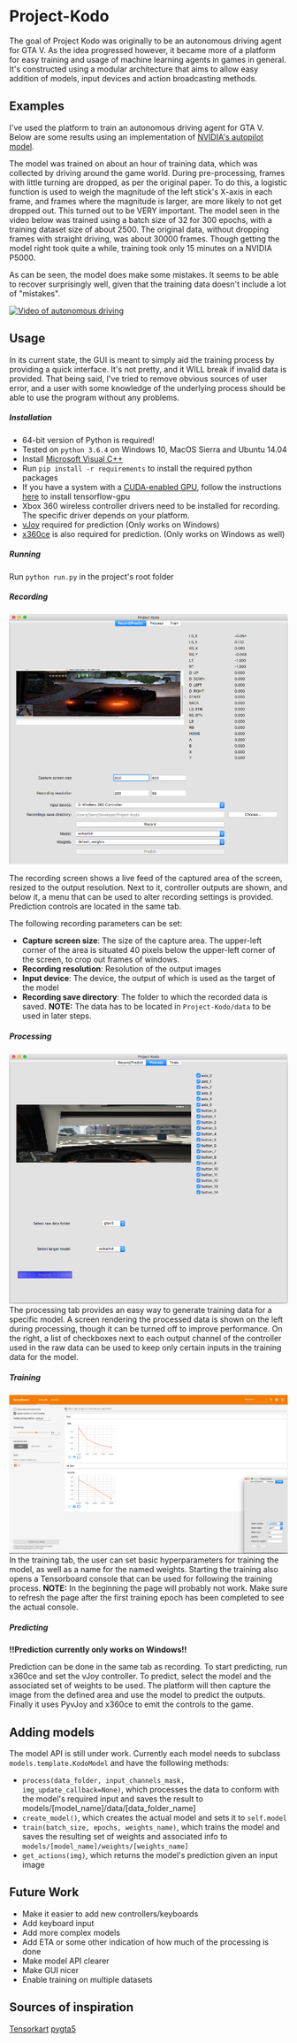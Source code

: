 # Project-Kodo
The goal of Project Kodo was originally to be an autonomous driving agent for GTA V. As the idea progressed however, it became more of a platform for easy training and usage of machine learning agents in games in general. It's constructed using a modular architecture that aims to allow easy addition of models, input devices and action broadcasting methods.

## Examples
I've used the platform to train an autonomous driving agent for GTA V. Below are some results using an implementation of [NVIDIA's autopilot model](https://arxiv.org/pdf/1604.07316.pdf). 

The model was trained on about an hour of training data, which was collected by driving around the game world. During pre-processing, frames with little turning are dropped, as per the original paper. To do this, a logistic function is used to weigh the magnitude of the left stick's X-axis in each frame, and frames where the magnitude is larger, are more likely to not get dropped out. This turned out to be VERY important. The model seen in the video below was trained using a batch size of 32 for 300 epochs, with a training dataset size of about 2500. The original data, without dropping frames with straight driving, was about 30000 frames. Though getting the model right took quite a while, training took only 15 minutes on a NVIDIA P5000.

As can be seen, the model does make some mistakes. It seems to be able to recover surprisingly well, given that the training data doesn't include a lot of "mistakes".
 
[![Video of autonomous driving](https://img.youtube.com/vi/hISzqO2uPwo/0.jpg)](https://www.youtube.com/watch?v=hISzqO2uPwo)

## Usage
In its current state, the GUI is meant to simply aid the training process by providing a quick interface. It's not pretty, and it WILL break if invalid data is provided. That being said, I've tried to remove obvious sources of user error, and a user with some knowledge of the underlying process should be able to use the program without any problems.

##### Installation
- 64-bit version of Python is required!
- Tested on `python 3.6.4` on Windows 10, MacOS Sierra and Ubuntu 14.04
- Install [Microsoft Visual C++](http://landinghub.visualstudio.com/visual-cpp-build-tools)
- Run `pip install -r requirements` to install the required python packages
- If you have a system with a [CUDA-enabled GPU](https://developer.nvidia.com/cuda-gpus), follow the instructions [here](http://landinghub.visualstudio.com/visual-cpp-build-tools) to install tensorflow-gpu
- Xbox 360 wireless controller drivers need to be installed for recording. The specific driver depends on your platform.
- [vJoy](http://vjoystick.sourceforge.net) required for prediction (Only works on Windows)
- [x360ce](http://www.x360ce.com) is also required for prediction. (Only works on Windows as well)

##### Running
Run `python run.py` in the project's root folder

##### Recording

![recording](/screenshots/recording.png?raw=true)

The recording screen shows a live feed of the captured area of the screen, resized to the output resolution. Next to it, controller outputs are shown, and below it, a menu that can be used to alter recording settings is provided. Prediction controls are located in the same tab.

The following recording parameters can be set:
- **Capture screen size**: The size of the capture area. The upper-left corner of the area is situated 40 pixels below the upper-left corner of the screen, to crop out frames of windows.
- **Recording resolution**: Resolution of the output images
- **Input device**: The device, the output of which is used as the target of the model
- **Recording save directory**: The folder to which the recorded data is saved. **NOTE:** The data has to be located in `Project-Kodo/data` to be used in later steps.

##### Processing
![processing](/screenshots/processing.png?raw=true)
The processing tab provides an easy way to generate training data for a specific model. A screen rendering the processed data is shown on the left during processing, though it can be turned off to improve performance. On the right, a list of checkboxes next to each output channel of the controller used in the raw data can be used to keep only certain inputs in the training data for the model.

##### Training
![training](/screenshots/training.png?raw=true)
In the training tab, the user can set basic hyperparameters for training the model, as well as a name for the named weights. Starting the training also opens a Tensorboard console that can be used for following the training process. **NOTE:** In the beginning the page will probably not work. Make sure to refresh the page after the first training epoch has been completed to see the actual console.

##### Predicting
**!!Prediction currently only works on Windows!!**

Prediction can be done in the same tab as recording. To start predicting, run x360ce and set the vJoy controller. To predict, select the model and the associated set of weights to be used. The platform will then capture the image from the defined area and use the model to predict the outputs. Finally it uses PyvJoy and x360ce to emit the controls to the game.

## Adding models
The model API is still under work. Currently each model needs to subclass `models.template.KodoModel` and have the following methods:

- `process(data_folder, input_channels_mask, img_update_callback=None)`, which processes the data to conform with the model's required input and saves the result to models/[model_name]/data/[data_folder_name]
- `create_model()`, which creates the actual model and sets it to `self.model`
- `train(batch_size, epochs, weights_name)`, which trains the model and saves the resulting set of weights and associated info to `models/[model_name]/weights/[weights_name]`
- `get_actions(img)`, which returns the model's prediction given an input image

## Future Work
- Make it easier to add new controllers/keyboards
- Add keyboard input
- Add more complex models
- Add ETA or some other indication of how much of the processing is done
- Make model API clearer
- Make GUI nicer
- Enable training on multiple datasets

## Sources of inspiration
[Tensorkart](https://github.com/kevinhughes27/TensorKart)
[pygta5](https://github.com/Sentdex/pygta5)




